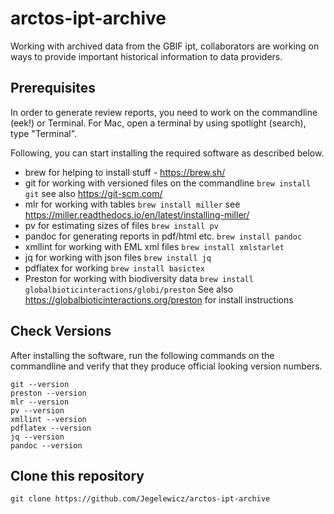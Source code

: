 # arctos-ipt-archive
Working with archived data from the GBIF ipt, collaborators are working on ways to provide important historical information to data providers.

## Prerequisites
In order to generate review reports, you need to work on the commandline (eek!) or Terminal. For Mac, open a terminal by using spotlight (search), type "Terminal". 

Following, you can start installing the required software as described below.


 * brew for helping to install stuff - https://brew.sh/
 * git for working with versioned files on the commandline ```brew install git``` see also https://git-scm.com/
 * mlr for working with tables ```brew install miller``` see https://miller.readthedocs.io/en/latest/installing-miller/
 * pv for estimating sizes of files ```brew install pv```
 * pandoc for generating reports in pdf/html etc. ```brew install pandoc```
 * xmllint for working with EML xml files ```brew install xmlstarlet```
 * jq for working with json files ```brew install jq```
 * pdflatex for working ```brew install basictex```
 * Preston for working with biodiversity data ```brew install globalbioticinteractions/globi/preston``` See also https://globalbioticinteractions.org/preston for install instructions

## Check Versions 

After installing the software, run the following commands on the commandline and verify that they produce official looking version numbers. 

```
git --version
preston --version
mlr --version
pv --version
xmllint --version
pdflatex --version
jq --version
pandoc --version
```

## Clone this repository

```
git clone https://github.com/Jegelewicz/arctos-ipt-archive
```

